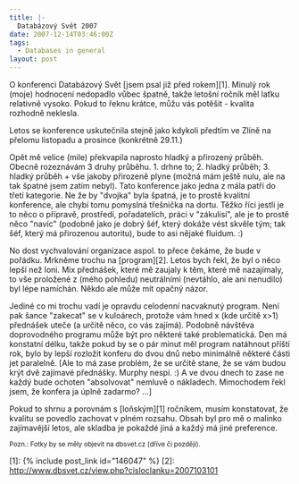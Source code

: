```yaml
---
title: |-
  Databázový Svět 2007
date: 2007-12-14T03:46:00Z
tags:
  - Databases in general
layout: post
---
```

O konferenci Databázový Svět [jsem psal již před rokem][1]. Minulý rok (moje) hodnocení nedopadlo vůbec špatně, takže letošní ročník měl laťku relativně vysoko. Pokud to řeknu krátce, můžu vás potěšit - kvalita rozhodně neklesla.

Letos se konference uskutečnila stejně jako kdykoli předtím ve Zlíně na přelomu listopadu a prosince (konkrétně 29.11.)

Opět mě velice (mile) překvapila naprosto hladký a přirozený průběh. Obecně rozeznávám 3 druhy průběhu. 1. drhne to; 2. hladký průběh; 3. hladký průběh + vše jakoby přirozeně plyne (možná mám ještě nulu, ale na tak špatné jsem zatím nebyl). Tato konference jako jedna z mála patří do třetí kategorie. Ne že by "dvojka" byla špatná, je to prostě kvalitní konference, ale chybí tomu pomyslná třešnička na dortu. Těžko říci jestli je to něco o přípravě, prostředí, pořadatelích, práci v "zákulisí", ale je to prostě něco "navíc" (podobně jako je dobrý šéf, který dokáže vést skvěle tým; tak šéf, který má přirozenou autoritu), bude to asi nějaké fluidum. :)

No dost vychvalování organizace aspol. to přece čekáme, že bude v pořádku. Mrkněme trochu na [program][2]. Letos bych řekl, že byl o něco lepší než loni. Mix přednášek, které mě zaujaly k těm, které mě nazajímaly, to vše proložené z (mého pohledu) neutrálními (nevtáhlo, ale ani nenudilo) byl lépe namíchán. Někdo ale může mít opačný názor.

Jediné co mi trochu vadí je opravdu celodenní nacvaknutý program. Není pak šance "zakecat" se v kuloárech, protože vám hned x (kde určitě x>1) přednášek uteče (a určitě něco, co vás zajímá). Podobně návštěva doprovodného programu může být pro některé také problematická. Den má konstatní délku, takže pokud by se o pár minut měl program natáhnout příští rok, bylo by lepší rozložit konferu do dvou dnů nebo minimálně některé části jet paralelně. [Ale to má zase problém, že se určitě stane, že se vám budou krýt dvě zajímavé přednášky. Murphy nespí. :) A ve dvou dnech to zase ne každý bude ochoten "absolvovat" nemluvě o nákladech. Mimochodem řekl jsem, že konfera ja úplně zadarmo? ...]

Pokud to shrnu a porovnám s [loňským][1] ročníkem, musím konstatovat, že kvalitu se povedlo zachovat v plném rozsahu. Obsah byl pro mě o malinko zajímavější letos, ale skladba je pokaždé jiná a každý má jiné preference.

<small>Pozn.: Fotky by se měly objevit na dbsvet.cz (dříve či později).</small>

[1]: {% include post_link id="146047" %}
[2]: http://www.dbsvet.cz/view.php?cisloclanku=2007103101